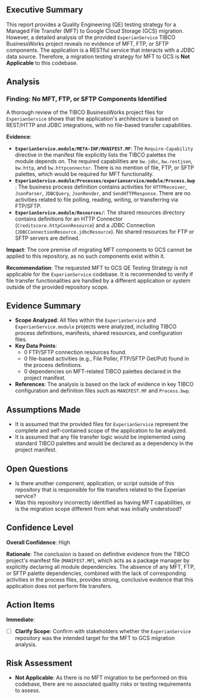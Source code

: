 ## Executive Summary

This report provides a Quality Engineering (QE) testing strategy for a Managed File Transfer (MFT) to Google Cloud Storage (GCS) migration. However, a detailed analysis of the provided `ExperianService` TIBCO BusinessWorks project reveals no evidence of MFT, FTP, or SFTP components. The application is a RESTful service that interacts with a JDBC data source. Therefore, a migration testing strategy for MFT to GCS is **Not Applicable** to this codebase.

## Analysis

### Finding: No MFT, FTP, or SFTP Components Identified

A thorough review of the TIBCO BusinessWorks project files for `ExperianService` shows that the application's architecture is based on REST/HTTP and JDBC integrations, with no file-based transfer capabilities.

**Evidence**:
*   **`ExperianService.module/META-INF/MANIFEST.MF`**: The `Require-Capability` directive in the manifest file explicitly lists the TIBCO palettes the module depends on. The required capabilities are `bw.jdbc`, `bw.restjson`, `bw.http`, and `bw.httpconnector`. There is no mention of file, FTP, or SFTP palettes, which would be required for MFT functionality.
*   **`ExperianService.module/Processes/experianservice/module/Process.bwp`**: The business process definition contains activities for `HTTPReceiver`, `JsonParser`, `JDBCQuery`, `JsonRender`, and `SendHTTPResponse`. There are no activities related to file polling, reading, writing, or transferring via FTP/SFTP.
*   **`ExperianService.module/Resources/`**: The shared resources directory contains definitions for an HTTP Connector (`Creditscore.httpConnResource`) and a JDBC Connection (`JDBCConnectionResource.jdbcResource`). No shared resources for FTP or SFTP servers are defined.

**Impact**:
The core premise of migrating MFT components to GCS cannot be applied to this repository, as no such components exist within it.

**Recommendation**:
The requested MFT to GCS QE Testing Strategy is not applicable for the `ExperianService` codebase. It is recommended to verify if file transfer functionalities are handled by a different application or system outside of the provided repository scope.

## Evidence Summary

*   **Scope Analyzed**: All files within the `ExperianService` and `ExperianService.module` projects were analyzed, including TIBCO process definitions, manifests, shared resources, and configuration files.
*   **Key Data Points**:
    *   0 FTP/SFTP connection resources found.
    *   0 file-based activities (e.g., File Poller, FTP/SFTP Get/Put) found in the process definitions.
    *   0 dependencies on MFT-related TIBCO palettes declared in the project manifest.
*   **References**: The analysis is based on the lack of evidence in key TIBCO configuration and definition files such as `MANIFEST.MF` and `Process.bwp`.

## Assumptions Made

*   It is assumed that the provided files for `ExperianService` represent the complete and self-contained scope of the application to be analyzed.
*   It is assumed that any file transfer logic would be implemented using standard TIBCO palettes and would be declared as a dependency in the project manifest.

## Open Questions

*   Is there another component, application, or script outside of this repository that is responsible for file transfers related to the Experian service?
*   Was this repository incorrectly identified as having MFT capabilities, or is the migration scope different from what was initially understood?

## Confidence Level

**Overall Confidence**: High

**Rationale**: The conclusion is based on definitive evidence from the TIBCO project's manifest file (`MANIFEST.MF`), which acts as a package manager by explicitly declaring all module dependencies. The absence of any MFT, FTP, or SFTP palette dependencies, combined with the lack of corresponding activities in the process files, provides strong, conclusive evidence that this application does not perform file transfers.

## Action Items

**Immediate**:
*   [ ] **Clarify Scope**: Confirm with stakeholders whether the `ExperianService` repository was the intended target for the MFT to GCS migration analysis.

## Risk Assessment

*   **Not Applicable**: As there is no MFT migration to be performed on this codebase, there are no associated quality risks or testing requirements to assess.